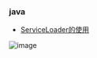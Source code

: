 ### java
* [ServiceLoader的使用](https://github.com/dehong/articles/blob/master/java/ServiceLoader的使用.md)


![image](https://wdh-blog.oss-cn-hongkong.aliyuncs.com/images/%E5%B1%8F%E5%B9%95%E5%BF%AB%E7%85%A7%202018-06-25%2017.10.53.png)